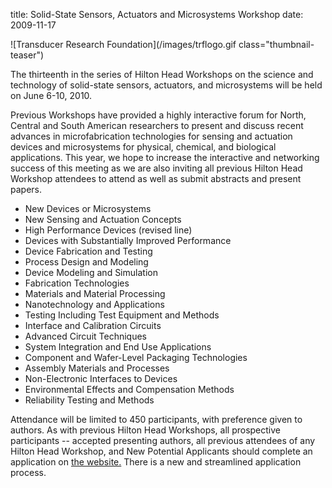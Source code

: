 title: Solid-State Sensors, Actuators and Microsystems Workshop
date: 2009-11-17 

![Transducer Research Foundation](/images/trflogo.gif class="thumbnail-teaser")  

The thirteenth in the series of Hilton Head Workshops on the science and technology of solid-state sensors, actuators, and microsystems will be held on June 6-10, 2010.
<!--break-->
Previous Workshops have provided a highly interactive forum for North, Central and South American researchers to present and discuss recent advances in microfabrication technologies for sensing and actuation devices and microsystems for physical, chemical, and biological applications. This year, we hope to increase the interactive and networking success of this meeting as we are also inviting all previous Hilton Head Workshop attendees to attend as well as submit abstracts and present papers.

* New Devices or Microsystems
* New Sensing and Actuation Concepts
* High Performance Devices (revised line)
* Devices with Substantially Improved Performance
* Device Fabrication and Testing
* Process Design and Modeling
* Device Modeling and Simulation
* Fabrication Technologies
* Materials and Material Processing
* Nanotechnology and Applications
* Testing Including Test Equipment and Methods
* Interface and Calibration Circuits
* Advanced Circuit Techniques
* System Integration and End Use Applications
* Component and Wafer-Level Packaging Technologies
* Assembly Materials and Processes
* Non-Electronic Interfaces to Devices
* Environmental Effects and Compensation Methods
* Reliability Testing and Methods

Attendance will be limited to 450 participants, with preference given to authors. As with previous Hilton Head Workshops, all prospective participants -- accepted presenting authors, all previous attendees of any Hilton Head Workshop, and New Potential Applicants should complete an application on [the website.](http://www.hh2010.org/) There is a new and streamlined application process.